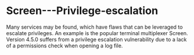 # Screen---Privilege-escalation
Many services may be found, which have flaws that can be leveraged to escalate privileges. An example is the popular terminal multiplexer Screen. Version 4.5.0 suffers from a privilege escalation vulnerability due to a lack of a permissions check when opening a log file.
